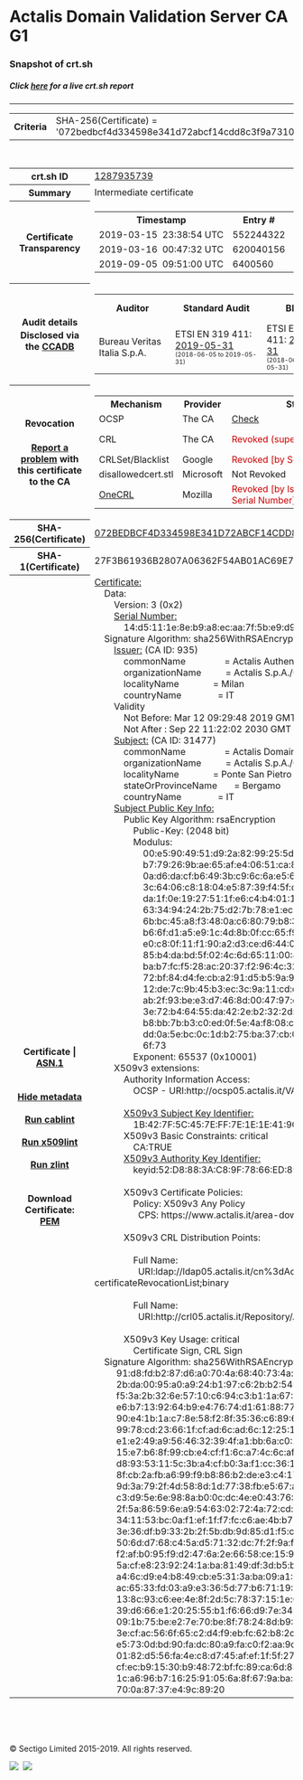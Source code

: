# Actalis Domain Validation Server CA G1
### Snapshot of crt.sh
##### Click [here](https://crt.sh/?q=072BEDBCF4D334598E341D72ABCF14CDD8C3F9A7310E0157FC0375239DE018AB) for a live crt.sh report

---
<!DOCTYPE HTML PUBLIC "-//W3C//DTD HTML 4.0 Transitional//EN">
<HTML>

<BODY>

<TABLE>
  <TR>
    <TH class="outer">Criteria</TH>
    <TD class="outer">SHA-256(Certificate) = '072bedbcf4d334598e341d72abcf14cdd8c3f9a7310e0157fc0375239de018ab'</TD>
  </TR>
</TABLE>
<BR>
<TABLE>
  <TR>
    <TH class="outer">crt.sh ID</TH>
    <TD class="outer"><A href="?id=1287935739">1287935739</A></TD>
  </TR>
  <TR>
    <TH class="outer">Summary</TH>
    <TD class="outer">Intermediate certificate</TD>
  </TR>
  <TR>
    <TH class="outer">Certificate<BR>Transparency</TH>
    <TD class="outer">
<TABLE class="options" style="margin-left:0px">
  <TR>
    <TH>Timestamp</TH>
    <TH>Entry #</TH>
    <TH>Log Operator</TH>
    <TH>Log URL</TH>
  </TR>
  <TR>
    <TD>2019-03-15&nbsp; <FONT class="small">23:38:54 UTC</FONT></TD>
    <TD>552244322</TD>
    <TD>Google</TD>
    <TD>https://ct.googleapis.com/pilot</TD>
  </TR>
  <TR>
    <TD>2019-03-16&nbsp; <FONT class="small">00:47:32 UTC</FONT></TD>
    <TD>620040156</TD>
    <TD>Google</TD>
    <TD>https://ct.googleapis.com/rocketeer</TD>
  </TR>
  <TR>
    <TD>2019-09-05&nbsp; <FONT class="small">09:51:00 UTC</FONT></TD>
    <TD>6400560</TD>
    <TD>Sectigo</TD>
    <TD>https://dodo.ct.comodo.com</TD>
  </TR>
</TABLE>
    </TD>
  </TR>
  <TR>
    <TH class="outer">Audit details<BR>
      <DIV class="small" style="padding-top:3px">Disclosed via the
        <A href="//ccadb-public.secure.force.com/mozilla/PublicAllIntermediateCerts" target="_blank">CCADB</A></DIV>
    </TH>
    <TD class="outer">
<TABLE class="options" style="margin-left:0px">
  <TR>
    <TH>Auditor</TH>
    <TH>Standard Audit</TH>
    <TH>BR Audit</TH>
    <TH>EV SSL Audit</TH>
    <TH>Documents</TH>
    <TH>CCADB</TH>
    <TH>Root Owner / Certificate</TH>
  </TR>
  <TR>
    <TD style="vertical-align:middle">Bureau Veritas Italia S.p.A.</TD>
    <TD>ETSI EN 319 411:
      <A href="https://www.actalis.it/documenti-en/actalisca_audit_statement_2019.aspx" target="_blank">2019-05-31</A>
      <BR><FONT style="font-size:8pt">(2018-06-05 to 2019-05-31)</FONT></TD>
    <TD>ETSI EN 319 411:
      <A href="https://www.actalis.it/documenti-en/actalisca_audit_statement_2019.aspx" target="_blank">2019-05-31</A>
      <BR><FONT style="font-size:8pt">(2018-06-05 to 2019-05-31)</FONT></TD>
    <TD>ETSI EN 319 411:
      <A href="https://www.actalis.it/documenti-en/actalisca_audit_statement_2019.aspx" target="_blank">2019-05-31</A>
      <BR><FONT style="font-size:8pt">(2018-06-05 to 2019-05-31)</FONT></TD>
    <TD>
      <A href="https://www.actalis.it/documenti-en/cps_for_ssl_server_and_code_signing_en.aspx" target="blank">CP</A>
      <A href="https://www.actalis.it/documenti-en/cps_for_ssl_server_and_code_signing_en.aspx" target="blank">CPS</A>
    </TD>
    <TD><A href="//ccadb.force.com/0011J00001MmDo7QAF" target="_blank">0011J00001MmDo7QAF</A></TD>
    <TD><A href="/?id=673162">Actalis</A></TD>
  </TR>
</TABLE>
    </TD>
  </TR>
  <TR>
    <TH class="outer">Revocation<BR><BR>
      <DIV class="small" style="padding-top:3px"><A href="?id=1287935739&opt=problemreporting">Report a problem</A> with<BR>this certificate to the CA</DIV></TH>
    <TD class="outer">
      <TABLE class="options" style="margin-left:0px">
        <TR>
          <TH>Mechanism</TH>
          <TH>Provider</TH>
          <TH>Status</TH>
          <TH>Revocation Date</TH>
          <TH>Last Observed in CRL</TH>
          <TH>Last Checked <SPAN style="color:#CC0000;vertical-align:middle;font-size:70%;font-weight:normal">(Error)</SPAN></TH>
        </TR>
        <TR>
          <TD>OCSP</TD>
          <TD>The CA</TD>
          <TD><A href="?id=1287935739&opt=ocsp">Check</A></TD>
          <TD><SPAN style="color:#888888">?</SPAN></TD>
          <TD><SPAN style="color:#888888">n/a</SPAN></TD>
          <TD><SPAN style="color:#888888">?</SPAN></TD>
        </TR>
        <TR>
          <TD>CRL</TD>
          <TD>The CA</TD>
          <TD><SPAN style="color:#CC0000">Revoked (superseded)</SPAN></TD><TD>2019-03-29&nbsp; <FONT class="small">08:09:01 UTC</FONT></TD><TD>2019-10-18&nbsp; <FONT class="small">09:24:07 UTC</FONT></TD><TD>2019-12-04&nbsp; <FONT class="small">17:11:32 UTC</FONT></TD>
        </TR>
        <TR>
          <TD>CRLSet/Blacklist</TD>
          <TD>Google</TD>
          <TD><SPAN style="color:#CC0000">Revoked [by Serial Number]</SPAN></TD>
          <TD><SPAN style="color:#888888">n/a</SPAN></TD>
          <TD><SPAN style="color:#888888">n/a</SPAN></TD>
          <TD><SPAN style="color:#888888">n/a</SPAN></TD>
        </TR>
        <TR>
          <TD>disallowedcert.stl</TD>
          <TD>Microsoft</TD>
          <TD>Not Revoked</TD>
          <TD><SPAN style="color:#888888">n/a</SPAN></TD>
          <TD><SPAN style="color:#888888">n/a</SPAN></TD>
          <TD><SPAN style="color:#888888">n/a</SPAN></TD>
        </TR>
        <TR>
          <TD><A href="/mozilla-onecrl" target="_blank">OneCRL</A></TD>
          <TD>Mozilla</TD>
          <TD><SPAN style="color:#CC0000">Revoked [by Issuer Name, Serial Number]</SPAN></TD><TD><SPAN style="color:#888888">Unknown</SPAN></TD>
          <TD><SPAN style="color:#888888">n/a</SPAN></TD>
          <TD><SPAN style="color:#888888">n/a</SPAN></TD>
        </TR>
      </TABLE>
    </TD>
  </TR>
  <TR>
    <TH class="outer">SHA-256(Certificate)</TH>
    <TD class="outer"><A href="//censys.io/certificates/072bedbcf4d334598e341d72abcf14cdd8c3f9a7310e0157fc0375239de018ab">072BEDBCF4D334598E341D72ABCF14CDD8C3F9A7310E0157FC0375239DE018AB</A></TD>
  </TR>
  <TR>
    <TH class="outer">SHA-1(Certificate)</TH>
    <TD class="outer">27F3B61936B2807A06362F54AB01AC69E7A6C5A3</TD>
  </TR>
  <TR>
    <TH class="outer">Certificate | <A href="?asn1=1287935739">ASN.1</A>
      <SPAN class="small"><BR>
      <BR><BR><A href="?id=1287935739&opt=nometadata">Hide metadata</A>
      <BR><BR><A href="?id=1287935739&opt=cablint">Run cablint</A>
      <BR><BR><A href="?id=1287935739&opt=x509lint">Run x509lint</A>
      <BR><BR><A href="?id=1287935739&opt=zlint">Run zlint</A>
      <BR><BR><BR>Download Certificate: <A href="?d=1287935739">PEM</A>
      </SPAN>
    </TH>
    <TD class="text"><A href="?d=1287935739">Certificate:</A><BR>&nbsp;&nbsp;&nbsp;&nbsp;Data:<BR>&nbsp;&nbsp;&nbsp;&nbsp;&nbsp;&nbsp;&nbsp;&nbsp;Version:&nbsp;3&nbsp;(0x2)<BR>&nbsp;&nbsp;&nbsp;&nbsp;&nbsp;&nbsp;&nbsp;&nbsp;<A href="?serial=14d5111e8eb9a8ecaa7f5be9d9e03a0e">Serial&nbsp;Number:</A><BR>&nbsp;&nbsp;&nbsp;&nbsp;&nbsp;&nbsp;&nbsp;&nbsp;&nbsp;&nbsp;&nbsp;&nbsp;14:d5:11:1e:8e:b9:a8:ec:aa:7f:5b:e9:d9:e0:3a:0e<BR>&nbsp;&nbsp;&nbsp;&nbsp;Signature&nbsp;Algorithm:&nbsp;sha256WithRSAEncryption<BR>&nbsp;&nbsp;&nbsp;&nbsp;&nbsp;&nbsp;&nbsp;&nbsp;<A href="?caid=935">Issuer:</A> <SPAN class="small">(CA ID: 935)</SPAN><BR>&nbsp;&nbsp;&nbsp;&nbsp;&nbsp;&nbsp;&nbsp;&nbsp;&nbsp;&nbsp;&nbsp;&nbsp;commonName&nbsp;&nbsp;&nbsp;&nbsp;&nbsp;&nbsp;&nbsp;&nbsp;&nbsp;&nbsp;&nbsp;&nbsp;&nbsp;&nbsp;&nbsp;&nbsp;=&nbsp;Actalis&nbsp;Authentication&nbsp;Root&nbsp;CA<BR>&nbsp;&nbsp;&nbsp;&nbsp;&nbsp;&nbsp;&nbsp;&nbsp;&nbsp;&nbsp;&nbsp;&nbsp;organizationName&nbsp;&nbsp;&nbsp;&nbsp;&nbsp;&nbsp;&nbsp;&nbsp;&nbsp;&nbsp;=&nbsp;Actalis&nbsp;S.p.A./03358520967<BR>&nbsp;&nbsp;&nbsp;&nbsp;&nbsp;&nbsp;&nbsp;&nbsp;&nbsp;&nbsp;&nbsp;&nbsp;localityName&nbsp;&nbsp;&nbsp;&nbsp;&nbsp;&nbsp;&nbsp;&nbsp;&nbsp;&nbsp;&nbsp;&nbsp;&nbsp;&nbsp;=&nbsp;Milan<BR>&nbsp;&nbsp;&nbsp;&nbsp;&nbsp;&nbsp;&nbsp;&nbsp;&nbsp;&nbsp;&nbsp;&nbsp;countryName&nbsp;&nbsp;&nbsp;&nbsp;&nbsp;&nbsp;&nbsp;&nbsp;&nbsp;&nbsp;&nbsp;&nbsp;&nbsp;&nbsp;&nbsp;=&nbsp;IT<BR>&nbsp;&nbsp;&nbsp;&nbsp;&nbsp;&nbsp;&nbsp;&nbsp;Validity<BR>&nbsp;&nbsp;&nbsp;&nbsp;&nbsp;&nbsp;&nbsp;&nbsp;&nbsp;&nbsp;&nbsp;&nbsp;Not&nbsp;Before:&nbsp;Mar&nbsp;12&nbsp;09:29:48&nbsp;2019&nbsp;GMT<BR>&nbsp;&nbsp;&nbsp;&nbsp;&nbsp;&nbsp;&nbsp;&nbsp;&nbsp;&nbsp;&nbsp;&nbsp;Not&nbsp;After&nbsp;:&nbsp;Sep&nbsp;22&nbsp;11:22:02&nbsp;2030&nbsp;GMT<BR>&nbsp;&nbsp;&nbsp;&nbsp;&nbsp;&nbsp;&nbsp;&nbsp;<A href="?caid=31477">Subject:</A> <SPAN class="small">(CA ID: 31477)</SPAN><BR>&nbsp;&nbsp;&nbsp;&nbsp;&nbsp;&nbsp;&nbsp;&nbsp;&nbsp;&nbsp;&nbsp;&nbsp;commonName&nbsp;&nbsp;&nbsp;&nbsp;&nbsp;&nbsp;&nbsp;&nbsp;&nbsp;&nbsp;&nbsp;&nbsp;&nbsp;&nbsp;&nbsp;&nbsp;=&nbsp;Actalis&nbsp;Domain&nbsp;Validation&nbsp;Server&nbsp;CA&nbsp;G1<BR>&nbsp;&nbsp;&nbsp;&nbsp;&nbsp;&nbsp;&nbsp;&nbsp;&nbsp;&nbsp;&nbsp;&nbsp;organizationName&nbsp;&nbsp;&nbsp;&nbsp;&nbsp;&nbsp;&nbsp;&nbsp;&nbsp;&nbsp;=&nbsp;Actalis&nbsp;S.p.A./03358520967<BR>&nbsp;&nbsp;&nbsp;&nbsp;&nbsp;&nbsp;&nbsp;&nbsp;&nbsp;&nbsp;&nbsp;&nbsp;localityName&nbsp;&nbsp;&nbsp;&nbsp;&nbsp;&nbsp;&nbsp;&nbsp;&nbsp;&nbsp;&nbsp;&nbsp;&nbsp;&nbsp;=&nbsp;Ponte&nbsp;San&nbsp;Pietro<BR>&nbsp;&nbsp;&nbsp;&nbsp;&nbsp;&nbsp;&nbsp;&nbsp;&nbsp;&nbsp;&nbsp;&nbsp;stateOrProvinceName&nbsp;&nbsp;&nbsp;&nbsp;&nbsp;&nbsp;&nbsp;=&nbsp;Bergamo<BR>&nbsp;&nbsp;&nbsp;&nbsp;&nbsp;&nbsp;&nbsp;&nbsp;&nbsp;&nbsp;&nbsp;&nbsp;countryName&nbsp;&nbsp;&nbsp;&nbsp;&nbsp;&nbsp;&nbsp;&nbsp;&nbsp;&nbsp;&nbsp;&nbsp;&nbsp;&nbsp;&nbsp;=&nbsp;IT<BR>&nbsp;&nbsp;&nbsp;&nbsp;&nbsp;&nbsp;&nbsp;&nbsp;<A href="?spkisha256=049244a9673220e68e22ff22fb3c01c226e7ab6f7fdccd230808cbe151b76ef5">Subject&nbsp;Public&nbsp;Key&nbsp;Info:</A><BR>&nbsp;&nbsp;&nbsp;&nbsp;&nbsp;&nbsp;&nbsp;&nbsp;&nbsp;&nbsp;&nbsp;&nbsp;Public&nbsp;Key&nbsp;Algorithm:&nbsp;rsaEncryption<BR>&nbsp;&nbsp;&nbsp;&nbsp;&nbsp;&nbsp;&nbsp;&nbsp;&nbsp;&nbsp;&nbsp;&nbsp;&nbsp;&nbsp;&nbsp;&nbsp;Public-Key:&nbsp;(2048&nbsp;bit)<BR>&nbsp;&nbsp;&nbsp;&nbsp;&nbsp;&nbsp;&nbsp;&nbsp;&nbsp;&nbsp;&nbsp;&nbsp;&nbsp;&nbsp;&nbsp;&nbsp;Modulus:<BR>&nbsp;&nbsp;&nbsp;&nbsp;&nbsp;&nbsp;&nbsp;&nbsp;&nbsp;&nbsp;&nbsp;&nbsp;&nbsp;&nbsp;&nbsp;&nbsp;&nbsp;&nbsp;&nbsp;&nbsp;00:e5:90:49:51:d9:2a:82:99:25:5d:e7:a5:b1:b1:<BR>&nbsp;&nbsp;&nbsp;&nbsp;&nbsp;&nbsp;&nbsp;&nbsp;&nbsp;&nbsp;&nbsp;&nbsp;&nbsp;&nbsp;&nbsp;&nbsp;&nbsp;&nbsp;&nbsp;&nbsp;b7:79:26:9b:ae:65:af:e4:06:51:ca:80:51:d4:62:<BR>&nbsp;&nbsp;&nbsp;&nbsp;&nbsp;&nbsp;&nbsp;&nbsp;&nbsp;&nbsp;&nbsp;&nbsp;&nbsp;&nbsp;&nbsp;&nbsp;&nbsp;&nbsp;&nbsp;&nbsp;0a:d6:da:cf:b6:49:3b:c9:6c:6a:e5:67:e9:ae:e1:<BR>&nbsp;&nbsp;&nbsp;&nbsp;&nbsp;&nbsp;&nbsp;&nbsp;&nbsp;&nbsp;&nbsp;&nbsp;&nbsp;&nbsp;&nbsp;&nbsp;&nbsp;&nbsp;&nbsp;&nbsp;3c:64:06:c8:18:04:e5:87:39:f4:5f:d1:4c:c6:22:<BR>&nbsp;&nbsp;&nbsp;&nbsp;&nbsp;&nbsp;&nbsp;&nbsp;&nbsp;&nbsp;&nbsp;&nbsp;&nbsp;&nbsp;&nbsp;&nbsp;&nbsp;&nbsp;&nbsp;&nbsp;da:1f:0e:19:27:51:1f:e6:c4:b4:01:10:86:31:f4:<BR>&nbsp;&nbsp;&nbsp;&nbsp;&nbsp;&nbsp;&nbsp;&nbsp;&nbsp;&nbsp;&nbsp;&nbsp;&nbsp;&nbsp;&nbsp;&nbsp;&nbsp;&nbsp;&nbsp;&nbsp;63:34:94:24:2b:75:d2:7b:78:e1:ec:83:8b:6e:ff:<BR>&nbsp;&nbsp;&nbsp;&nbsp;&nbsp;&nbsp;&nbsp;&nbsp;&nbsp;&nbsp;&nbsp;&nbsp;&nbsp;&nbsp;&nbsp;&nbsp;&nbsp;&nbsp;&nbsp;&nbsp;6b:bc:45:a8:f3:48:0a:c6:80:79:b8:39:82:af:22:<BR>&nbsp;&nbsp;&nbsp;&nbsp;&nbsp;&nbsp;&nbsp;&nbsp;&nbsp;&nbsp;&nbsp;&nbsp;&nbsp;&nbsp;&nbsp;&nbsp;&nbsp;&nbsp;&nbsp;&nbsp;b6:6f:d1:a5:e9:1c:4d:8b:0f:cc:65:f9:40:b4:48:<BR>&nbsp;&nbsp;&nbsp;&nbsp;&nbsp;&nbsp;&nbsp;&nbsp;&nbsp;&nbsp;&nbsp;&nbsp;&nbsp;&nbsp;&nbsp;&nbsp;&nbsp;&nbsp;&nbsp;&nbsp;e0:c8:0f:11:f1:90:a2:d3:ce:d6:44:0a:73:c9:fc:<BR>&nbsp;&nbsp;&nbsp;&nbsp;&nbsp;&nbsp;&nbsp;&nbsp;&nbsp;&nbsp;&nbsp;&nbsp;&nbsp;&nbsp;&nbsp;&nbsp;&nbsp;&nbsp;&nbsp;&nbsp;85:b4:da:bd:5f:02:4c:6d:65:11:00:44:82:cc:9d:<BR>&nbsp;&nbsp;&nbsp;&nbsp;&nbsp;&nbsp;&nbsp;&nbsp;&nbsp;&nbsp;&nbsp;&nbsp;&nbsp;&nbsp;&nbsp;&nbsp;&nbsp;&nbsp;&nbsp;&nbsp;ba:b7:fc:f5:28:ac:20:37:f2:96:4c:32:9d:a8:5f:<BR>&nbsp;&nbsp;&nbsp;&nbsp;&nbsp;&nbsp;&nbsp;&nbsp;&nbsp;&nbsp;&nbsp;&nbsp;&nbsp;&nbsp;&nbsp;&nbsp;&nbsp;&nbsp;&nbsp;&nbsp;72:bf:84:d4:fe:cb:a2:91:d5:b5:9a:91:28:77:f6:<BR>&nbsp;&nbsp;&nbsp;&nbsp;&nbsp;&nbsp;&nbsp;&nbsp;&nbsp;&nbsp;&nbsp;&nbsp;&nbsp;&nbsp;&nbsp;&nbsp;&nbsp;&nbsp;&nbsp;&nbsp;12:de:7c:9b:45:b3:ec:3c:9a:11:cd:ca:73:bb:1a:<BR>&nbsp;&nbsp;&nbsp;&nbsp;&nbsp;&nbsp;&nbsp;&nbsp;&nbsp;&nbsp;&nbsp;&nbsp;&nbsp;&nbsp;&nbsp;&nbsp;&nbsp;&nbsp;&nbsp;&nbsp;ab:2f:93:be:e3:d7:46:8d:00:47:97:cf:c5:02:be:<BR>&nbsp;&nbsp;&nbsp;&nbsp;&nbsp;&nbsp;&nbsp;&nbsp;&nbsp;&nbsp;&nbsp;&nbsp;&nbsp;&nbsp;&nbsp;&nbsp;&nbsp;&nbsp;&nbsp;&nbsp;3e:72:b4:64:55:da:42:2e:b2:32:2d:92:66:ef:6c:<BR>&nbsp;&nbsp;&nbsp;&nbsp;&nbsp;&nbsp;&nbsp;&nbsp;&nbsp;&nbsp;&nbsp;&nbsp;&nbsp;&nbsp;&nbsp;&nbsp;&nbsp;&nbsp;&nbsp;&nbsp;b8:bb:7b:b3:c0:ed:0f:5e:4a:f8:08:c0:a8:f6:c0:<BR>&nbsp;&nbsp;&nbsp;&nbsp;&nbsp;&nbsp;&nbsp;&nbsp;&nbsp;&nbsp;&nbsp;&nbsp;&nbsp;&nbsp;&nbsp;&nbsp;&nbsp;&nbsp;&nbsp;&nbsp;dd:0a:5e:bc:0c:1d:b2:75:ba:37:cb:07:e3:36:6c:<BR>&nbsp;&nbsp;&nbsp;&nbsp;&nbsp;&nbsp;&nbsp;&nbsp;&nbsp;&nbsp;&nbsp;&nbsp;&nbsp;&nbsp;&nbsp;&nbsp;&nbsp;&nbsp;&nbsp;&nbsp;6f:73<BR>&nbsp;&nbsp;&nbsp;&nbsp;&nbsp;&nbsp;&nbsp;&nbsp;&nbsp;&nbsp;&nbsp;&nbsp;&nbsp;&nbsp;&nbsp;&nbsp;Exponent:&nbsp;65537&nbsp;(0x10001)<BR>&nbsp;&nbsp;&nbsp;&nbsp;&nbsp;&nbsp;&nbsp;&nbsp;X509v3&nbsp;extensions:<BR>&nbsp;&nbsp;&nbsp;&nbsp;&nbsp;&nbsp;&nbsp;&nbsp;&nbsp;&nbsp;&nbsp;&nbsp;Authority&nbsp;Information&nbsp;Access:&nbsp;<BR>&nbsp;&nbsp;&nbsp;&nbsp;&nbsp;&nbsp;&nbsp;&nbsp;&nbsp;&nbsp;&nbsp;&nbsp;&nbsp;&nbsp;&nbsp;&nbsp;OCSP&nbsp;-&nbsp;URI:http://ocsp05.actalis.it/VA/AUTH-ROOT<BR><BR>&nbsp;&nbsp;&nbsp;&nbsp;&nbsp;&nbsp;&nbsp;&nbsp;&nbsp;&nbsp;&nbsp;&nbsp;<A href="?ski=1b427f5c457eff7e1e1e419cf3adae35c665ebc5">X509v3&nbsp;Subject&nbsp;Key&nbsp;Identifier:</A><BR>&nbsp;&nbsp;&nbsp;&nbsp;&nbsp;&nbsp;&nbsp;&nbsp;&nbsp;&nbsp;&nbsp;&nbsp;&nbsp;&nbsp;&nbsp;&nbsp;1B:42:7F:5C:45:7E:FF:7E:1E:1E:41:9C:F3:AD:AE:35:C6:65:EB:C5<BR>&nbsp;&nbsp;&nbsp;&nbsp;&nbsp;&nbsp;&nbsp;&nbsp;&nbsp;&nbsp;&nbsp;&nbsp;X509v3&nbsp;Basic&nbsp;Constraints:&nbsp;critical<BR>&nbsp;&nbsp;&nbsp;&nbsp;&nbsp;&nbsp;&nbsp;&nbsp;&nbsp;&nbsp;&nbsp;&nbsp;&nbsp;&nbsp;&nbsp;&nbsp;CA:TRUE<BR>&nbsp;&nbsp;&nbsp;&nbsp;&nbsp;&nbsp;&nbsp;&nbsp;&nbsp;&nbsp;&nbsp;&nbsp;<A href="?ski=52d8883ac89f7866ed89f37b387094c9020236d0">X509v3&nbsp;Authority&nbsp;Key&nbsp;Identifier:</A><BR>&nbsp;&nbsp;&nbsp;&nbsp;&nbsp;&nbsp;&nbsp;&nbsp;&nbsp;&nbsp;&nbsp;&nbsp;&nbsp;&nbsp;&nbsp;&nbsp;keyid:52:D8:88:3A:C8:9F:78:66:ED:89:F3:7B:38:70:94:C9:02:02:36:D0<BR><BR>&nbsp;&nbsp;&nbsp;&nbsp;&nbsp;&nbsp;&nbsp;&nbsp;&nbsp;&nbsp;&nbsp;&nbsp;X509v3&nbsp;Certificate&nbsp;Policies:&nbsp;<BR>&nbsp;&nbsp;&nbsp;&nbsp;&nbsp;&nbsp;&nbsp;&nbsp;&nbsp;&nbsp;&nbsp;&nbsp;&nbsp;&nbsp;&nbsp;&nbsp;Policy:&nbsp;X509v3&nbsp;Any&nbsp;Policy<BR>&nbsp;&nbsp;&nbsp;&nbsp;&nbsp;&nbsp;&nbsp;&nbsp;&nbsp;&nbsp;&nbsp;&nbsp;&nbsp;&nbsp;&nbsp;&nbsp;&nbsp;&nbsp;CPS:&nbsp;https://www.actalis.it/area-download<BR><BR>&nbsp;&nbsp;&nbsp;&nbsp;&nbsp;&nbsp;&nbsp;&nbsp;&nbsp;&nbsp;&nbsp;&nbsp;X509v3&nbsp;CRL&nbsp;Distribution&nbsp;Points:&nbsp;<BR><BR>&nbsp;&nbsp;&nbsp;&nbsp;&nbsp;&nbsp;&nbsp;&nbsp;&nbsp;&nbsp;&nbsp;&nbsp;&nbsp;&nbsp;&nbsp;&nbsp;Full&nbsp;Name:<BR>&nbsp;&nbsp;&nbsp;&nbsp;&nbsp;&nbsp;&nbsp;&nbsp;&nbsp;&nbsp;&nbsp;&nbsp;&nbsp;&nbsp;&nbsp;&nbsp;&nbsp;&nbsp;URI:ldap://ldap05.actalis.it/cn%3dActalis%20Authentication%20Root%20CA,o%3dActalis%20S.p.A.%2f03358520967,c%3dIT?certificateRevocationList;binary<BR><BR>&nbsp;&nbsp;&nbsp;&nbsp;&nbsp;&nbsp;&nbsp;&nbsp;&nbsp;&nbsp;&nbsp;&nbsp;&nbsp;&nbsp;&nbsp;&nbsp;Full&nbsp;Name:<BR>&nbsp;&nbsp;&nbsp;&nbsp;&nbsp;&nbsp;&nbsp;&nbsp;&nbsp;&nbsp;&nbsp;&nbsp;&nbsp;&nbsp;&nbsp;&nbsp;&nbsp;&nbsp;URI:http://crl05.actalis.it/Repository/AUTH-ROOT/getLastCRL<BR><BR>&nbsp;&nbsp;&nbsp;&nbsp;&nbsp;&nbsp;&nbsp;&nbsp;&nbsp;&nbsp;&nbsp;&nbsp;X509v3&nbsp;Key&nbsp;Usage:&nbsp;critical<BR>&nbsp;&nbsp;&nbsp;&nbsp;&nbsp;&nbsp;&nbsp;&nbsp;&nbsp;&nbsp;&nbsp;&nbsp;&nbsp;&nbsp;&nbsp;&nbsp;Certificate&nbsp;Sign,&nbsp;CRL&nbsp;Sign<BR>&nbsp;&nbsp;&nbsp;&nbsp;Signature&nbsp;Algorithm:&nbsp;sha256WithRSAEncryption<BR>&nbsp;&nbsp;&nbsp;&nbsp;&nbsp;&nbsp;&nbsp;&nbsp;&nbsp;91:d8:fd:b2:87:d6:a0:70:4a:68:40:73:4a:90:5d:a6:3f:43:<BR>&nbsp;&nbsp;&nbsp;&nbsp;&nbsp;&nbsp;&nbsp;&nbsp;&nbsp;2b:da:00:95:a0:a9:24:b1:97:c6:2b:b2:54:25:35:1e:ae:df:<BR>&nbsp;&nbsp;&nbsp;&nbsp;&nbsp;&nbsp;&nbsp;&nbsp;&nbsp;f5:3a:2b:32:6e:57:10:c6:94:c3:b1:1a:67:89:00:72:8a:c8:<BR>&nbsp;&nbsp;&nbsp;&nbsp;&nbsp;&nbsp;&nbsp;&nbsp;&nbsp;e6:b7:13:92:64:b9:e4:76:74:d1:61:88:77:0a:80:f2:9a:99:<BR>&nbsp;&nbsp;&nbsp;&nbsp;&nbsp;&nbsp;&nbsp;&nbsp;&nbsp;90:e4:1b:1a:c7:8e:58:f2:8f:35:36:c6:89:63:17:ec:51:8d:<BR>&nbsp;&nbsp;&nbsp;&nbsp;&nbsp;&nbsp;&nbsp;&nbsp;&nbsp;99:78:cd:23:66:1f:cf:ad:6c:ad:6c:12:25:16:83:a8:3b:c5:<BR>&nbsp;&nbsp;&nbsp;&nbsp;&nbsp;&nbsp;&nbsp;&nbsp;&nbsp;e1:e2:49:a9:56:46:32:39:4f:a1:bb:6a:c0:11:d2:00:9b:a6:<BR>&nbsp;&nbsp;&nbsp;&nbsp;&nbsp;&nbsp;&nbsp;&nbsp;&nbsp;15:e7:b6:8f:99:cb:e4:cf:f1:6c:a7:4c:6c:af:df:3c:e5:ff:<BR>&nbsp;&nbsp;&nbsp;&nbsp;&nbsp;&nbsp;&nbsp;&nbsp;&nbsp;d8:93:53:11:5c:3b:a4:cf:b0:3a:f1:cc:36:1f:c5:15:60:94:<BR>&nbsp;&nbsp;&nbsp;&nbsp;&nbsp;&nbsp;&nbsp;&nbsp;&nbsp;8f:cb:2a:fb:a6:99:f9:b8:86:b2:de:e3:c4:17:f2:cc:1b:74:<BR>&nbsp;&nbsp;&nbsp;&nbsp;&nbsp;&nbsp;&nbsp;&nbsp;&nbsp;9d:3a:79:2f:4d:58:8d:1d:77:38:fb:e5:67:a2:e8:9e:c3:53:<BR>&nbsp;&nbsp;&nbsp;&nbsp;&nbsp;&nbsp;&nbsp;&nbsp;&nbsp;c3:d9:5e:6e:98:8a:b0:0c:dc:4e:e0:43:76:33:83:c1:21:c5:<BR>&nbsp;&nbsp;&nbsp;&nbsp;&nbsp;&nbsp;&nbsp;&nbsp;&nbsp;2f:5a:86:59:6e:a9:54:63:02:72:4a:72:cd:61:eb:27:53:79:<BR>&nbsp;&nbsp;&nbsp;&nbsp;&nbsp;&nbsp;&nbsp;&nbsp;&nbsp;34:11:53:bc:0a:f1:ef:1f:f7:fc:c6:ae:4b:b7:1d:3f:e9:4f:<BR>&nbsp;&nbsp;&nbsp;&nbsp;&nbsp;&nbsp;&nbsp;&nbsp;&nbsp;3e:36:df:b9:33:2b:2f:5b:db:9d:85:d1:f5:c1:dc:9b:16:a2:<BR>&nbsp;&nbsp;&nbsp;&nbsp;&nbsp;&nbsp;&nbsp;&nbsp;&nbsp;50:6d:d7:68:c4:5a:d5:71:32:dc:7f:2f:9a:f8:40:5f:d6:06:<BR>&nbsp;&nbsp;&nbsp;&nbsp;&nbsp;&nbsp;&nbsp;&nbsp;&nbsp;f2:af:b0:95:f9:d2:47:6a:2e:66:58:ce:15:90:67:40:15:bf:<BR>&nbsp;&nbsp;&nbsp;&nbsp;&nbsp;&nbsp;&nbsp;&nbsp;&nbsp;5a:cf:e8:23:92:24:1a:ba:81:49:df:3d:b5:b5:42:ed:75:bb:<BR>&nbsp;&nbsp;&nbsp;&nbsp;&nbsp;&nbsp;&nbsp;&nbsp;&nbsp;a4:6c:d9:e4:b8:49:cb:e5:31:3a:ba:09:a1:05:cf:9f:58:a7:<BR>&nbsp;&nbsp;&nbsp;&nbsp;&nbsp;&nbsp;&nbsp;&nbsp;&nbsp;ac:65:33:fd:03:a9:e3:36:5d:77:b6:71:19:55:79:a1:e9:52:<BR>&nbsp;&nbsp;&nbsp;&nbsp;&nbsp;&nbsp;&nbsp;&nbsp;&nbsp;13:8c:93:c6:ee:4e:8f:2d:5c:78:37:15:1e:62:e1:f1:9c:01:<BR>&nbsp;&nbsp;&nbsp;&nbsp;&nbsp;&nbsp;&nbsp;&nbsp;&nbsp;39:d6:66:e1:20:25:55:b1:f6:66:d9:7e:34:fc:88:fe:0b:16:<BR>&nbsp;&nbsp;&nbsp;&nbsp;&nbsp;&nbsp;&nbsp;&nbsp;&nbsp;09:1b:75:be:e2:7e:70:be:8f:78:24:8d:b9:3c:e9:1e:74:0d:<BR>&nbsp;&nbsp;&nbsp;&nbsp;&nbsp;&nbsp;&nbsp;&nbsp;&nbsp;3e:cf:ac:56:6f:65:c2:d4:f9:eb:fc:62:b8:2c:a8:19:23:5f:<BR>&nbsp;&nbsp;&nbsp;&nbsp;&nbsp;&nbsp;&nbsp;&nbsp;&nbsp;e5:73:0d:bd:90:fa:dc:80:a9:fa:c0:f2:aa:9c:1b:36:9f:28:<BR>&nbsp;&nbsp;&nbsp;&nbsp;&nbsp;&nbsp;&nbsp;&nbsp;&nbsp;01:82:d5:56:fa:4e:c8:d7:45:af:ef:1f:5f:27:45:52:b9:08:<BR>&nbsp;&nbsp;&nbsp;&nbsp;&nbsp;&nbsp;&nbsp;&nbsp;&nbsp;cf:ec:b9:15:30:b9:48:72:bf:fc:89:ca:6d:83:68:5f:6b:f8:<BR>&nbsp;&nbsp;&nbsp;&nbsp;&nbsp;&nbsp;&nbsp;&nbsp;&nbsp;1c:a6:96:b7:16:25:91:05:6a:8f:67:9a:ba:a9:30:e1:1d:59:<BR>&nbsp;&nbsp;&nbsp;&nbsp;&nbsp;&nbsp;&nbsp;&nbsp;&nbsp;70:0a:87:37:e4:9c:89:20<BR>    </TD>
  </TR>
</TABLE>

  <BR><BR><BR>

  <P class="copyright">&copy; Sectigo Limited 2015-2019. All rights reserved.</P>
  <DIV>
    <A href="https://sectigo.com/"><IMG src="/sectigo_s.png"></A>
    &nbsp;<A href="https://github.com/crtsh"><IMG src="/GitHub-Mark-32px.png"></A>
  </DIV>
</BODY>
</HTML>
